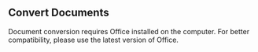 ## Convert Documents

Document conversion requires Office installed on the computer. For better compatibility, please use the latest version of Office.
